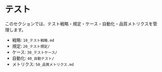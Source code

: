 # テスト

このセクションでは、テスト戦略・規定・ケース・自動化・品質メトリクスを管理します。

- 戦略: `10_テスト戦略.md`
- 規定: `20_テスト規定/`
- ケース: `30_テストケース/`
- 自動化: `40_自動テスト/`
- メトリクス: `50_品質メトリクス.md`
